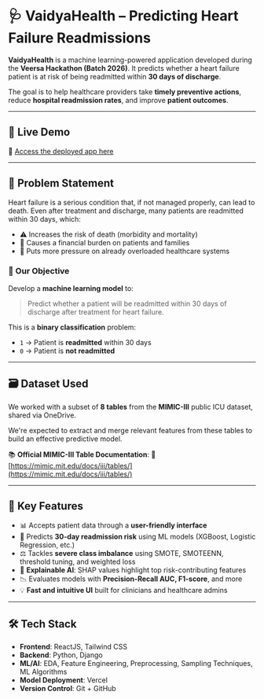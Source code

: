 # 🩺 VaidyaHealth – Predicting Heart Failure Readmissions

**VaidyaHealth** is a machine learning-powered application developed during the **Veersa Hackathon (Batch 2026)**. It predicts whether a heart failure patient is at risk of being readmitted within **30 days of discharge**.

The goal is to help healthcare providers take **timely preventive actions**, reduce **hospital readmission rates**, and improve **patient outcomes**.

---

## 🚀 Live Demo

🔗 [Access the deployed app here]([https://vaidya-health-mlwg.vercel.app/])

---

## 📌 Problem Statement

Heart failure is a serious condition that, if not managed properly, can lead to death. Even after treatment and discharge, many patients are readmitted within 30 days, which:

* ⚠️ Increases the risk of death (morbidity and mortality)
* 💸 Causes a financial burden on patients and families
* 🏥 Puts more pressure on already overloaded healthcare systems

### 🎯 Our Objective

Develop a **machine learning model** to:

> Predict whether a patient will be readmitted within 30 days of discharge after treatment for heart failure.

This is a **binary classification** problem:

* `1` → Patient is **readmitted** within 30 days
* `0` → Patient is **not readmitted**

---

## 🗃️ Dataset Used

We worked with a subset of **8 tables** from the **MIMIC-III** public ICU dataset, shared via OneDrive.

We're expected to extract and merge relevant features from these tables to build an effective predictive model.

📚 **Official MIMIC-III Table Documentation**:
🔗 [https://mimic.mit.edu/docs/iii/tables/](https://mimic.mit.edu/docs/iii/tables/)

---

## 🎯 Key Features

* 📊 Accepts patient data through a **user-friendly interface**
* 🤖 Predicts **30-day readmission risk** using ML models (XGBoost, Logistic Regression, etc.)
* ⚖️ Tackles **severe class imbalance** using SMOTE, SMOTEENN, threshold tuning, and weighted loss
* 🧠 **Explainable AI**: SHAP values highlight top risk-contributing features
* 📉 Evaluates models with **Precision-Recall AUC, F1-score**, and more
* 💡 **Fast and intuitive UI** built for clinicians and healthcare admins

---

## 🛠️ Tech Stack

* **Frontend**: ReactJS, Tailwind CSS
* **Backend**: Python, Django
* **ML/AI**: EDA, Feature Engineering, Preprocessing, Sampling Techniques, ML Algorithms
* **Model Deployment**: Vercel
* **Version Control**: Git + GitHub
